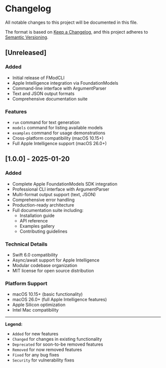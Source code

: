 # Changelog

All notable changes to this project will be documented in this file.

The format is based on [Keep a Changelog](https://keepachangelog.com/en/1.0.0/),
and this project adheres to [Semantic Versioning](https://semver.org/spec/v2.0.0.html).

## [Unreleased]

### Added
- Initial release of FModCLI
- Apple Intelligence integration via FoundationModels
- Command-line interface with ArgumentParser
- Text and JSON output formats
- Comprehensive documentation suite

### Features
- `run` command for text generation
- `models` command for listing available models
- `examples` command for usage demonstrations
- Cross-platform compatibility (macOS 10.15+)
- Full Apple Intelligence support (macOS 26.0+)

## [1.0.0] - 2025-01-20

### Added
- Complete Apple FoundationModels SDK integration
- Professional CLI interface with ArgumentParser
- Multi-format output support (text, JSON)
- Comprehensive error handling
- Production-ready architecture
- Full documentation suite including:
  - Installation guide
  - API reference
  - Examples gallery
  - Contributing guidelines

### Technical Details
- Swift 6.0 compatibility
- Async/await support for Apple Intelligence
- Modular codebase organization
- MIT license for open source distribution

### Platform Support
- macOS 10.15+ (basic functionality)
- macOS 26.0+ (full Apple Intelligence features)
- Apple Silicon optimization
- Intel Mac compatibility

---

**Legend:**
- `Added` for new features
- `Changed` for changes in existing functionality
- `Deprecated` for soon-to-be removed features
- `Removed` for now removed features
- `Fixed` for any bug fixes
- `Security` for vulnerability fixes
